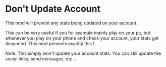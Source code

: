 # Don't Update Account

This mod will prevent any stats being updated on your account.

This can be very useful if you for example mainly play on your pc, but whenever you play on your phone and check your account, your stats get desynced.
This mod prevents <cb>exactly this</cb> !

Note: This simply won't update your account stats. You can still update the social links, send messages, etc...
